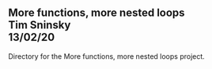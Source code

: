 More functions, more nested loops\
Tim Sninsky\
13/02/20
---
Directory for the More functions, more nested loops project.
